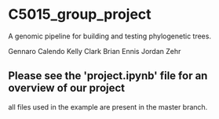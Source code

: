 # C5015_group_project
A genomic pipeline for building and testing phylogenetic trees.

Gennaro Calendo
Kelly Clark
Brian Ennis
Jordan Zehr

## Please see the 'project.ipynb' file for an overview of our project
all files used in the example are present in the master branch.
